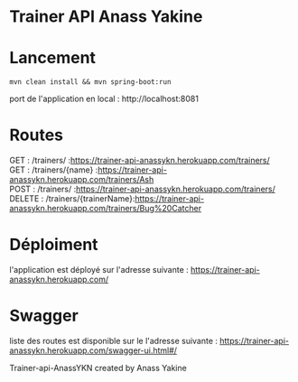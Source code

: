 # Trainer API Anass Yakine

# Lancement

```
mvn clean install && mvn spring-boot:run
```
port de l'application en local : http://localhost:8081 <br/>

# Routes

GET    : /trainers/            :https://trainer-api-anassykn.herokuapp.com/trainers/<br/>
GET    : /trainers/{name}      :https://trainer-api-anassykn.herokuapp.com/trainers/Ash<br/>
POST   : /trainers/            :https://trainer-api-anassykn.herokuapp.com/trainers/<br/>
DELETE : /trainers/{trainerName}:https://trainer-api-anassykn.herokuapp.com/trainers/Bug%20Catcher<br/>

# Déploiment

l'application est déployé sur l'adresse suivante : https://trainer-api-anassykn.herokuapp.com/

# Swagger 

liste des routes est disponible sur le l'adresse suivante : https://trainer-api-anassykn.herokuapp.com/swagger-ui.html#/

Trainer-api-AnassYKN created by Anass Yakine
